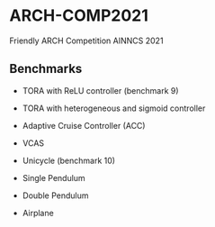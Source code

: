 # ARCH-COMP2021
Friendly ARCH Competition AINNCS 2021 

## Benchmarks

- TORA with ReLU controller (benchmark 9)

- TORA with heterogeneous and sigmoid controller

- Adaptive Cruise Controller (ACC)

- VCAS

- Unicycle (benchmark 10)

- Single Pendulum

- Double Pendulum

- Airplane
